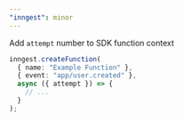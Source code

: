 ```yaml
---
"inngest": minor
---
```


Add `attempt` number to SDK function context

```ts
inngest.createFunction(
  { name: "Example Function" },
  { event: "app/user.created" },
  async ({ attempt }) => {
    // ...
  }
);
```
